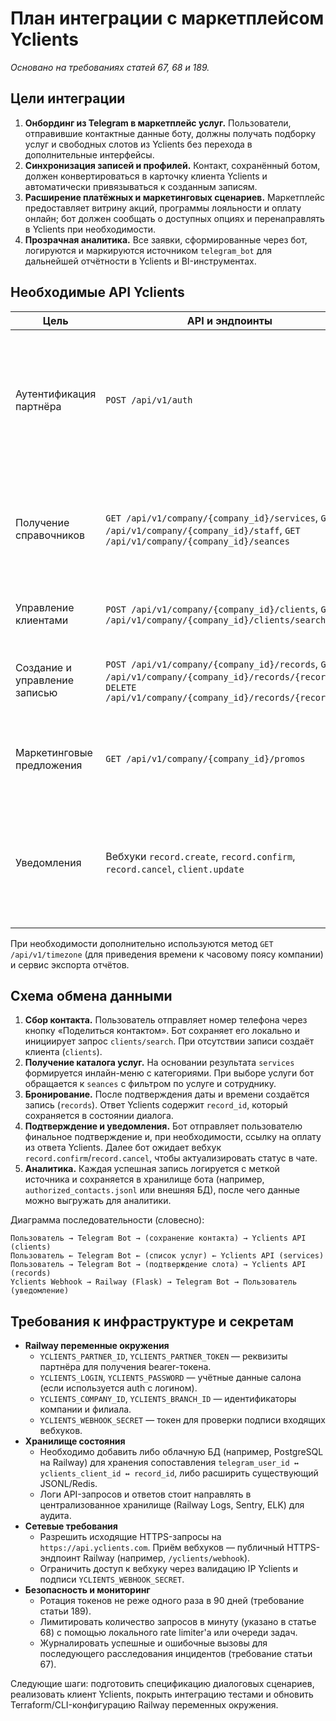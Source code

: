 # План интеграции с маркетплейсом Yclients

_Основано на требованиях статей 67, 68 и 189._

## Цели интеграции

1. **Онбординг из Telegram в маркетплейс услуг.** Пользователи, отправившие контактные данные боту, должны получать подборку услуг и свободных слотов из Yclients без перехода в дополнительные интерфейсы.
2. **Синхронизация записей и профилей.** Контакт, сохранённый ботом, должен конвертироваться в карточку клиента Yclients и автоматически привязываться к созданным записям.
3. **Расширение платёжных и маркетинговых сценариев.** Маркетплейс предоставляет витрину акций, программы лояльности и оплату онлайн; бот должен сообщать о доступных опциях и перенаправлять в Yclients при необходимости.
4. **Прозрачная аналитика.** Все заявки, сформированные через бот, логируются и маркируются источником `telegram_bot` для дальнейшей отчётности в Yclients и BI-инструментах.

## Необходимые API Yclients

| Цель | API и эндпоинты | Примечания |
| --- | --- | --- |
| Аутентификация партнёра | `POST /api/v1/auth` | Возвращает временный bearer-токен. Требует `partner_id`, `partner_token`, а также `login`/`password` менеджера компании при необходимости. |
| Получение справочников | `GET /api/v1/company/{company_id}/services`, `GET /api/v1/company/{company_id}/staff`, `GET /api/v1/company/{company_id}/seances` | Используется для формирования меню услуг, фильтрации по сотрудникам и вывода свободных слотов. |
| Управление клиентами | `POST /api/v1/company/{company_id}/clients`, `GET /api/v1/company/{company_id}/clients/search` | Создание или поиск клиента по телефону из Telegram. |
| Создание и управление записью | `POST /api/v1/company/{company_id}/records`, `GET /api/v1/company/{company_id}/records/{record_id}`, `DELETE /api/v1/company/{company_id}/records/{record_id}` | Создание записи, получение статуса, отмена по запросу пользователя. |
| Маркетинговые предложения | `GET /api/v1/company/{company_id}/promos` | Подборка акций и специальных предложений для ответа в чате. |
| Уведомления | Вебхуки `record.create`, `record.confirm`, `record.cancel`, `client.update` | Настраиваются в личном кабинете Yclients. Используются для уведомлений и синхронизации статусов в Telegram. |

При необходимости дополнительно используются метод `GET /api/v1/timezone` (для приведения времени к часовому поясу компании) и сервис экспорта отчётов.

## Схема обмена данными

1. **Сбор контакта.** Пользователь отправляет номер телефона через кнопку «Поделиться контактом». Бот сохраняет его локально и инициирует запрос `clients/search`. При отсутствии записи создаёт клиента (`clients`).
2. **Получение каталога услуг.** На основании результата `services` формируется инлайн-меню с категориями. При выборе услуги бот обращается к `seances` с фильтром по услуге и сотруднику.
3. **Бронирование.** После подтверждения даты и времени создаётся запись (`records`). Ответ Yclients содержит `record_id`, который сохраняется в состоянии диалога.
4. **Подтверждение и уведомления.** Бот отправляет пользователю финальное подтверждение и, при необходимости, ссылку на оплату из ответа Yclients. Далее бот ожидает вебхук `record.confirm`/`record.cancel`, чтобы актуализировать статус в чате.
5. **Аналитика.** Каждая успешная запись логируется с меткой источника и сохраняется в хранилище бота (например, `authorized_contacts.jsonl` или внешняя БД), после чего данные можно выгружать для аналитики.

Диаграмма последовательности (словесно):

```
Пользователь → Telegram Bot → (сохранение контакта) → Yclients API (clients)
Пользователь ← Telegram Bot ← (список услуг) ← Yclients API (services)
Пользователь → Telegram Bot → (подтверждение слота) → Yclients API (records)
Yclients Webhook → Railway (Flask) → Telegram Bot → Пользователь (уведомление)
```

## Требования к инфраструктуре и секретам

- **Railway переменные окружения**
  - `YCLIENTS_PARTNER_ID`, `YCLIENTS_PARTNER_TOKEN` — реквизиты партнёра для получения bearer-токена.
  - `YCLIENTS_LOGIN`, `YCLIENTS_PASSWORD` — учётные данные салона (если используется auth с логином).
  - `YCLIENTS_COMPANY_ID`, `YCLIENTS_BRANCH_ID` — идентификаторы компании и филиала.
  - `YCLIENTS_WEBHOOK_SECRET` — токен для проверки подписи входящих вебхуков.
- **Хранилище состояния**
  - Необходимо добавить либо облачную БД (например, PostgreSQL на Railway) для хранения сопоставления `telegram_user_id ↔ yclients_client_id ↔ record_id`, либо расширить существующий JSONL/Redis.
  - Логи API-запросов и ответов стоит направлять в централизованное хранилище (Railway Logs, Sentry, ELK) для аудита.
- **Сетевые требования**
  - Разрешить исходящие HTTPS-запросы на `https://api.yclients.com`. Приём вебхуков — публичный HTTPS-эндпоинт Railway (например, `/yclients/webhook`).
  - Ограничить доступ к вебхуку через валидацию IP Yclients и подписи `YCLIENTS_WEBHOOK_SECRET`.
- **Безопасность и мониторинг**
  - Ротация токенов не реже одного раза в 90 дней (требование статьи 189).
  - Лимитировать количество запросов в минуту (указано в статье 68) с помощью локального rate limiter'а или очереди задач.
  - Журналировать успешные и ошибочные вызовы для последующего расследования инцидентов (требование статьи 67).

Следующие шаги: подготовить спецификацию диалоговых сценариев, реализовать клиент Yclients, покрыть интеграцию тестами и обновить Terraform/CLI-конфигурацию Railway переменных окружения.
